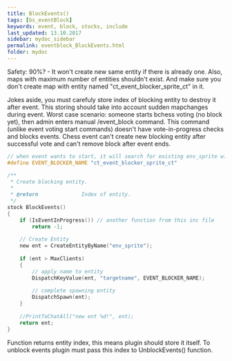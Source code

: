 ```yaml
---
title: BlockEvents()
tags: [bs_eventBlock]
keywords: event, block, stocks, include
last_updated: 13.10.2017
sidebar: mydoc_sidebar
permalink: eventblock_BlockEvents.html
folder: mydoc
---
```


Safety: 90%? - It won't create new same entity if there is already one. Also, maps with maximum number of entities shouldn't exist. And make sure you don't create map with entity named "ct_event_blocker_sprite_ct" in it. 

Jokes aside, you must carefuly store index of blocking entity to destroy it after event. This storing should take into account sudden mapchanges during event. Worst case scenario: someone starts bchess voting (no block yet), then admin enters manual /event_block command. This command (unlike event voting start commands) doesn't have vote-in-progress checks and blocks events. Chess event can't create new blocking entity after successful vote and can't remove block after event ends.

```c
// when event wants to start, it will search for existing env_sprite with this name
#define EVENT_BLOCKER_NAME "ct_event_blocker_sprite_ct"

/**
 * Create blocking entity.
 *
 * @return				Index of entity. 
 */
stock BlockEvents()
{
	if (IsEventInProgress()) // another function from this inc file
		return -1;
		
	// Create Entity
	new ent = CreateEntityByName("env_sprite");
	
	if (ent > MaxClients)
	{
		// apply name to entity
		DispatchKeyValue(ent, "targetname", EVENT_BLOCKER_NAME);	
		
		// complete spawning entity
		DispatchSpawn(ent);
	}
	
	//PrintToChatAll("new ent %d!", ent);
	return ent;
}
```

Function returns entity index, this means plugin should store it itself. To unblock events plugin must pass this index to UnblockEvents() function.